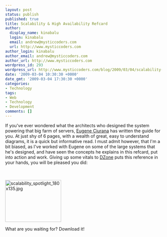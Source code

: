 ```yaml
---
layout: post
status: publish
published: true
title: Scalability & High Availability Refcard
author:
  display_name: kinabalu
  login: kinabalu
  email: andrew@mysticcoders.com
  url: http://www.mysticcoders.com
author_login: kinabalu
author_email: andrew@mysticcoders.com
author_url: http://www.mysticcoders.com
wordpress_id: 293
wordpress_url: http://www.mysticcoders.com/blog/2009/03/04/scalability-high-availability-refcard/
date: '2009-03-04 10:30:30 +0000'
date_gmt: '2009-03-04 17:30:30 +0000'
categories:
- Technology
tags:
- Web
- Technology
- Development
comments: []
---
```

If you've ever wondered what the architects who designed the system powering that big farm of servers, <a href="http://eugeneciurana.com" title="Eugene Ciurana" target="_blank">Eugene Ciurana</a> has written the guide for you. At just shy of 6 pages, with a wealth of great, easy to understand diagrams, it is a quick but informative read. I must admit however, that I'm a bit biased, as I've worked with Eugene on some of the large systems that he's designed, and have seen the concepts he explains in this refcard, put into action and work. Giving up some vitals to <a href="http://dzone.com" title="DZone" target="_blank">DZone</a> puts this reference in your hands, you will be pleased you did:


<br /><br />
<a href="http://refcardz.dzone.com/refcardz/scalability" title="Scalability &amp; High Availability Refcard" target="_blank"><img src="http://www.mysticcoders.com/wp-content/uploads/2009/03/scalability-spotlight-180x135.jpg" width="180" height="135" alt="scalability_spotlight_180x135.jpg" /></a>


What are you waiting for? Download it!


